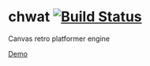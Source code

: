# chwat [![Build Status](https://travis-ci.org/praghus/nihil.svg?branch=master)](https://travis-ci.org/praghus/nihil)
Canvas retro platformer engine

[Demo](http://nihil.pl/nihil/)
